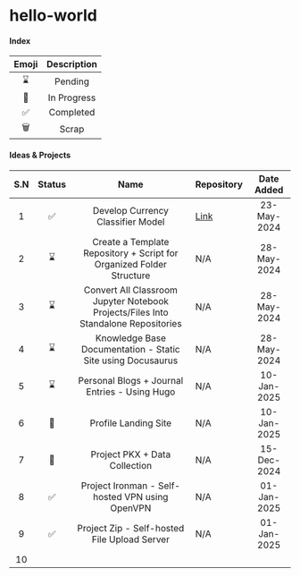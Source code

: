 # hello-world

#### Index
| Emoji | Description |
| :---: | :---------: |
|  ⌛   |   Pending   |
|  🌷   | In Progress |
|   ✅   |  Completed  |
|  🗑   |    Scrap    |
#### Ideas & Projects

| S.N | Status |                                        Name                                        | Repository                                          | Date Added  |
| :-: | :----: | :--------------------------------------------------------------------------------: | --------------------------------------------------- | :---------: |
|  1  |   ✅   |                         Develop Currency Classifier Model                          | [Link](https://github.com/curtainteddy/paisa-chham) | 23-May-2024 |
|  2  |   ⌛   |        Create a Template Repository + Script for Organized Folder Structure        | N/A                                                 | 28-May-2024 |
|  3  |   ⌛   | Convert All Classroom Jupyter Notebook Projects/Files Into Standalone Repositories | N/A                                                 | 28-May-2024 |
|  4  |   ⌛   |                 Knowledge Base Documentation - Static Site using Docusaurus        | N/A                                                 | 28-May-2024 |
|  5  |   ⌛   |                            Personal Blogs + Journal Entries - Using Hugo           | N/A                                                 | 10-Jan-2025            |
| 6   |   🌷   |                          Profile Landing Site                                      | N/A                                                 | 10-Jan-2025            |
| 7   |   🌷   |                          Project PKX + Data Collection                             | N/A                                                 | 15-Dec-2024            |     
| 8   |   ✅   |                          Project Ironman - Self-hosted VPN using OpenVPN           | N/A                                                 | 01-Jan-2025            |     
| 9   |   ✅   |                         Project Zip - Self-hosted File Upload Server               | N/A                                                 | 01-Jan-2025            |
| 10  |         |



